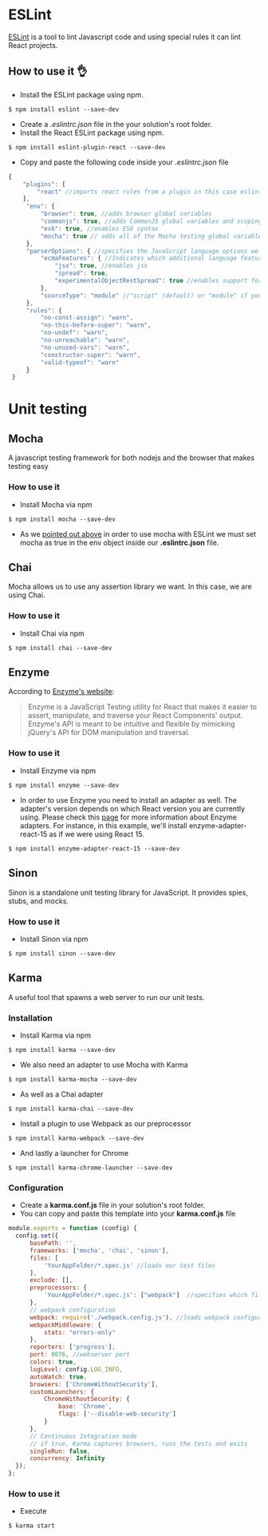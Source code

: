 # ESLint

[ESLint](https://eslint.org/) is a tool to lint Javascript code and using special rules it can lint React projects.

## How to use it :ok_hand:

* Install the ESLint package using npm.
```
$ npm install eslint --save-dev
```
* Create a *.eslintrc.json* file in the your solution's root folder.
* Install the React ESLint package using npm.
```
$ npm install eslint-plugin-react --save-dev
```
* Copy and paste the following code inside your *.eslintrc.json* file
```javascript
{
    "plugins": [
        "react" //imports react rules from a plugin in this case eslint-plugin-react
    ],
     "env": { 
         "browser": true, //adds browser global variables
         "commonjs": true, //adds CommonJS global variables and scoping 
         "es6": true, //enables ES6 syntax
         "mocha": true // adds all of the Mocha testing global variables
     },
     "parserOptions": { //specifies the JavaScript language options we want to support
         "ecmaFeatures": { //Indicates which additional language features we’d like to use
             "jsx": true, //enables jsx
             "spread": true,
             "experimentalObjectRestSpread": true //enables support for the experimental object spread properties
         },
         "sourceType": "module" //"script" (default) or "module" if your code is in ECMAScript modules.
     },
     "rules": {
         "no-const-assign": "warn",
         "no-this-before-super": "warn",
         "no-undef": "warn",
         "no-unreachable": "warn",
         "no-unused-vars": "warn",
         "constructor-super": "warn",
         "valid-typeof": "warn"
     }
 }
```
# Unit testing

## Mocha
A javascript testing framework for both nodejs and the browser that makes testing easy
### How to use it
* Install Mocha via npm 
```
$ npm install mocha --save-dev
```
* As we [pointed out above](#eslint) in order to use mocha with ESLint we must set mocha as true in the env object inside our **.eslintrc.json** file.
## Chai
Mocha allows us to use any assertion library we want. In this case, we are using Chai.

### How to use it
* Install Chai via npm 
```
$ npm install chai --save-dev
```
## Enzyme
According to [Enzyme's website](http://airbnb.io/enzyme/):
> Enzyme is a JavaScript Testing utility for React that makes it easier to assert, manipulate, and traverse your React Components' output. Enzyme's API is meant to be intuitive and flexible by mimicking jQuery's API for DOM manipulation and traversal.

### How to use it
* Install Enzyme via npm 
```
$ npm install enzyme --save-dev
```
* In order to use Enzyme you need to install an adapter as well. The adapter's version depends on which React version you are currently using. Please check this [page](http://airbnb.io/enzyme/docs/installation/) for more information about Enzyme adapters. For instance, in this example, we'll install enzyme-adapter-react-15 as if we were using React 15.
```
$ npm install enzyme-adapter-react-15 --save-dev
```
## Sinon
Sinon is a standalone unit testing library for JavaScript. It provides spies, stubs, and mocks.
### How to use it
* Install Sinon via npm 
```
$ npm install sinon --save-dev
```
## Karma
 A useful tool that spawns a web server to run our unit tests.
 
 ### Installation
* Install Karma via npm 
```
$ npm install karma --save-dev
```
* We also need an adapter to use Mocha with Karma
```
$ npm install karma-mocha --save-dev
```
* As well as a Chai adapter
```
$ npm install karma-chai --save-dev
```
* Install a plugin to use Webpack as our preprocessor 
```
$ npm install karma-webpack --save-dev
```
* And lastly a launcher for Chrome
```
$ npm install karma-chrome-launcher --save-dev
```
### Configuration
* Create a **karma.conf.js** file in your solution's root folder.
* You can copy and paste this template into your **karma.conf.js** file
```javascript
module.exports = function (config) {
  config.set({
      basePath: '',
      frameworks: ['mocha', 'chai', 'sinon'],
      files: [
          'YourAppFolder/*.spec.js' //loads our test files
      ],
      exclude: [],
      preprocessors: {
          'YourAppFolder/*.spec.js': ["webpack"]  //specifies which files we want to preprocess using webpack
      },
      // webpack configuration
      webpack: require('./webpack.config.js'), //loads webpack configuration file
      webpackMiddleware: {
          stats: "errors-only"
      },
      reporters: ['progress'],
      port: 9876, //webserver port
      colors: true,
      logLevel: config.LOG_INFO,
      autoWatch: true,
      browsers: ['ChromeWithoutSecurity'],
      customLaunchers: {
          ChromeWithoutSecurity: {
              base: 'Chrome',
              flags: ['--disable-web-security']
          }
      },
      // Continuous Integration mode
      // if true, Karma captures browsers, runs the tests and exits
      singleRun: false,
      concurrency: Infinity
  });
};
```
### How to use it
* Execute 
```
$ karma start
```
